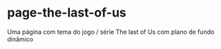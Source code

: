 # page-the-last-of-us
 Uma página com tema do jogo / série The last of Us com plano de fundo dinâmico
